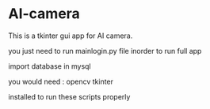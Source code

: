 # AI-camera
This is a tkinter gui app for AI camera.

you just need to run mainlogin.py file inorder to run full app

import database in mysql 

you would need : opencv tkinter

installed to run these scripts properly
